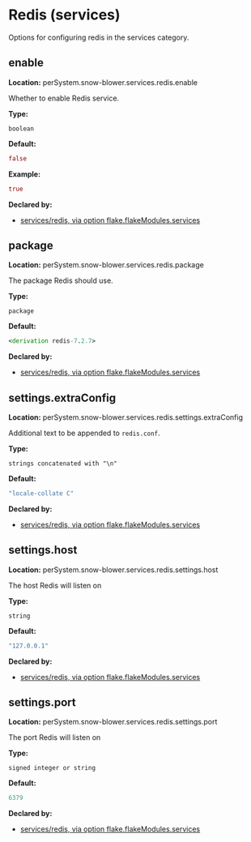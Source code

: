 # Redis (services)

Options for configuring redis in the services category.

## enable
**Location:** perSystem.snow-blower.services.redis.enable

Whether to enable Redis  service.

**Type:**

`boolean`

**Default:**
```nix
false
```

**Example:**

```nix
true
```

**Declared by:**

- [services/redis, via option flake.flakeModules.services](modules/services/redis)


## package
**Location:** perSystem.snow-blower.services.redis.package

The package Redis should use.

**Type:**

`package`

**Default:**
```nix
<derivation redis-7.2.7>
```

**Declared by:**

- [services/redis, via option flake.flakeModules.services](modules/services/redis)


## settings.extraConfig
**Location:** perSystem.snow-blower.services.redis.settings.extraConfig

Additional text to be appended to `redis.conf`.

**Type:**

`strings concatenated with "\n"`

**Default:**
```nix
"locale-collate C"
```

**Declared by:**

- [services/redis, via option flake.flakeModules.services](modules/services/redis)


## settings.host
**Location:** perSystem.snow-blower.services.redis.settings.host

The host Redis will listen on

**Type:**

`string`

**Default:**
```nix
"127.0.0.1"
```

**Declared by:**

- [services/redis, via option flake.flakeModules.services](modules/services/redis)


## settings.port
**Location:** perSystem.snow-blower.services.redis.settings.port

The port Redis will listen on

**Type:**

`signed integer or string`

**Default:**
```nix
6379
```

**Declared by:**

- [services/redis, via option flake.flakeModules.services](modules/services/redis)

